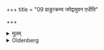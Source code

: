 +++
title = "09 प्राङुत्क्रम्य जपेद्वसुवन एधीति"

+++

<details><summary>मूलम्</summary>

प्राङुत्क्रम्य जपेद्वसुवन एधीति त्रिस्त्रिः प्रतिदिशमवान्तरदेशेषु च ९
</details>

<details><summary>Oldenberg</summary>

9. Walking eastwards he should murmur, 'Be a giver of wealth' (l.l. 6).
10. Thus three times to the different quarters and intermediate quarters (of the horizon).
</details>
